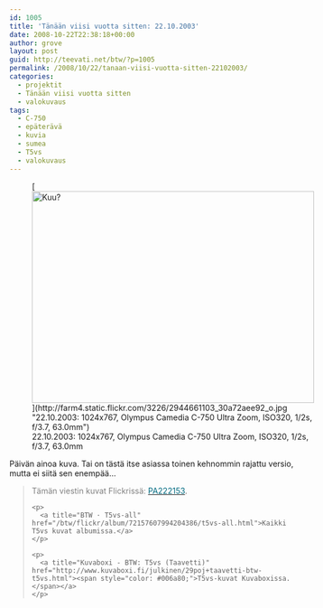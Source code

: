 ```yaml
---
id: 1005
title: 'Tänään viisi vuotta sitten: 22.10.2003'
date: 2008-10-22T22:38:18+00:00
author: grove
layout: post
guid: http://teevati.net/btw/?p=1005
permalink: /2008/10/22/tanaan-viisi-vuotta-sitten-22102003/
categories:
  - projektit
  - Tänään viisi vuotta sitten
  - valokuvaus
tags:
  - C-750
  - epäterävä
  - kuvia
  - sumea
  - T5vs
  - valokuvaus
---
```

<figure style="width: 500px" class="wp-caption aligncenter">[<img title="Kuu?" src="http://farm4.static.flickr.com/3226/2944661103_449d68dd34.jpg" alt="Kuu?" width="500" height="375" />](http://farm4.static.flickr.com/3226/2944661103_30a72aee92_o.jpg "22.10.2003: 1024x767, Olympus Camedia C-750 Ultra Zoom, ISO320, 1/2s, f/3.7, 63.0mm")<figcaption class="wp-caption-text">22.10.2003: 1024x767, Olympus Camedia C-750 Ultra Zoom, ISO320, 1/2s, f/3.7, 63.0mm</figcaption></figure> 

<p style="text-align: center;">
  <p>
    Päivän ainoa kuva. Tai on tästä itse asiassa toinen kehnommin rajattu versio, mutta ei siitä sen enempää&#8230;
  </p>
  
  <blockquote>
    <p>
      <span style="color: #808080;">Tämän viestin kuvat Flickrissä: </span><a title="PA222153 on Flickr" href="http://flickr.com/photos/teevati/2944661103"><span style="color: #006a80;">PA222153</span></a><a title="P8020692 on Flickr" href="http://flickr.com/photos/teevati/2716841429"></a>.
    </p>
    
    <p>
      <a title="BTW · T5vs-all" href="/btw/flickr/album/72157607994204386/t5vs-all.html">Kaikki T5vs kuvat albumissa.</a>
    </p>
    
    <p>
      <a title="Kuvaboxi - BTW: T5vs (Taavetti)" href="http://www.kuvaboxi.fi/julkinen/29poj+taavetti-btw-t5vs.html"><span style="color: #006a80;">T5vs-kuvat Kuvaboxissa.</span></a>
    </p>
  </blockquote>